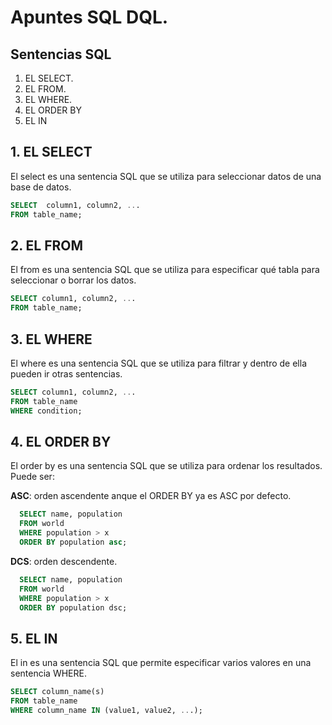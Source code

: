 # Apuntes SQL DQL.
## Sentencias SQL
1. EL SELECT.
2. EL FROM.
3. EL WHERE.
4. EL ORDER BY
5. EL IN
## 1. EL SELECT
El select es una sentencia SQL que se utiliza para seleccionar datos de una base de datos.
```sql
SELECT  column1, column2, ...
FROM table_name;
```

##  2. EL FROM
El from es una sentencia SQL que se utiliza para especificar qué tabla para seleccionar o borrar los datos.

```sql
SELECT column1, column2, ...
FROM table_name;
```

##  3.  EL WHERE
El where es una sentencia SQL que se utiliza para filtrar y dentro de ella pueden ir otras sentencias.

```sql
SELECT column1, column2, ...
FROM table_name
WHERE condition;
```
##  4. EL ORDER BY
El  order by  es una sentencia SQL que se utiliza para ordenar los resultados. Puede
ser:

**ASC**: orden ascendente anque el ORDER BY ya es ASC por defecto.

```sql
  SELECT name, population
  FROM world
  WHERE population > x
  ORDER BY population asc;
```

**DCS**: orden descendente.

```sql
  SELECT name, population
  FROM world
  WHERE population > x
  ORDER BY population dsc;
```
##  5. EL IN
El  in es una sentencia SQL que permite especificar varios valores en una sentencia WHERE.

```sql
SELECT column_name(s)
FROM table_name
WHERE column_name IN (value1, value2, ...);
```





